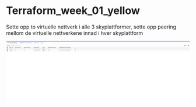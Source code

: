 # Terraform_week_01_yellow
Sette opp to virtuelle nettverk i alle 3 skyplattformer, sette opp peering mellom de virtuelle nettverkene innad i hver skyplattform


![alt text](GCP/screenshots/gcp_peering_01.PNG)
